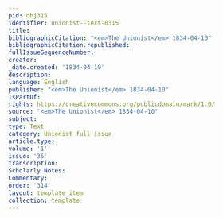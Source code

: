 ```yaml
---
pid: obj315
identifier: unionist--text-0315
title: 
bibliographicCitation: "<em>The Unionist</em> 1834-04-10"
bibliographicCitation.republished: 
fullIssueSequenceNumber: 
creator: 
_date.created: '1834-04-10'
description: 
language: English
publisher: "<em>The Unionist</em> 1834-04-10"
IsPartOf: 
rights: https://creativecommons.org/publicdomain/mark/1.0/
source: "<em>The Unionist</em> 1834-04-10"
subject: 
type: Text
category: Unionist full issue
article.type: 
volume: '1'
issue: '36'
transcription: 
Scholarly Notes: 
Commentary: 
order: '314'
layout: template_item
collection: template
---
```

